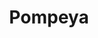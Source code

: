 ---
title: "Pompeya"
url: /ciudad-autonoma-de-buenos-aires/pompeya-teniente-coronel-gregorio-pomar/
shop: reparación de automóviles
---